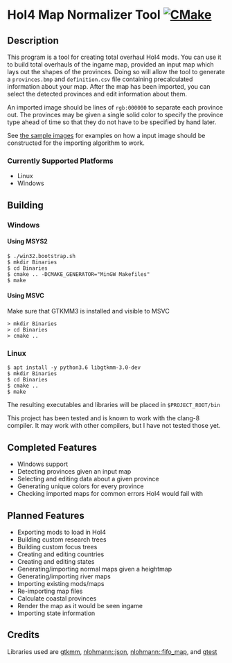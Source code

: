 
# HoI4 Map Normalizer Tool [![CMake](https://github.com/AFlyingCar/HoI4-Map-Normalizer-Tool/actions/workflows/OnPullRequest.yml/badge.svg)](https://github.com/AFlyingCar/HoI4-Map-Normalizer-Tool/actions/workflows/OnPullRequest.yml)

## Description

This program is a tool for creating total overhaul HoI4 mods. You can use it to 
build total overhauls of the ingame map, provided an input map which lays out
the shapes of the provinces. Doing so will allow the tool to generate a
`provinces.bmp` and `definition.csv` file containing precalculated information
about your map. After the map has been imported, you can select the detected
provinces and edit information about them.

An imported image should be lines of `rgb:000000` to separate each province out.
The provinces may be given a single solid color to specify the province type
ahead of time so that they do not have to be specified by hand later.

See [the sample images](tests/bin/) for examples on how a input image should be
constructed for the importing algorithm to work.

### Currently Supported Platforms

* Linux
* Windows

## Building

### Windows

#### Using MSYS2

```
$ ./win32.bootstrap.sh
$ mkdir Binaries
$ cd Binaries
$ cmake .. -DCMAKE_GENERATOR="MinGW Makefiles"
$ make
```

#### Using MSVC

Make sure that GTKMM3 is installed and visible to MSVC

```
> mkdir Binaries
> cd Binaries
> cmake ..
```

### Linux

```
$ apt install -y python3.6 libgtkmm-3.0-dev
$ mkdir Binaries
$ cd Binaries
$ cmake ..
$ make
```

The resulting executables and libraries will be placed in `$PROJECT_ROOT/bin`

This project has been tested and is known to work with the clang-8 compiler. It
may work with other compilers, but I have not tested those yet.

## Completed Features

* Windows support
* Detecting provinces given an input map
* Selecting and editing data about a given province
* Generating unique colors for every province
* Checking imported maps for common errors HoI4 would fail with

## Planned Features

* Exporting mods to load in HoI4 
* Building custom research trees
* Building custom focus trees
* Creating and editing countries
* Creating and editing states
* Generating/importing normal maps given a heightmap
* Generating/importing river maps
* Importing existing mods/maps
* Re-importing map files
* Calculate coastal provinces
* Render the map as it would be seen ingame
* Importing state information

## Credits

Libraries used are [gtkmm](https://gtkmm.org/), [nlohmann::json](https://github.com/nlohmann/json), [nlohmann::fifo_map](https://github.com/nlohmann/fifo_map), and [gtest](https://github.com/google/googletest)


